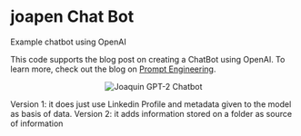 # joapen Chat Bot
Example chatbot using OpenAI

This code supports the blog post on creating a ChatBot using OpenAI. To learn more, check out the blog on [Prompt Engineering](https://medium.com/prompt-engineering/how-to-create-a-powerful-chatbot-in-minutes-with-streamlit-and-openai-gpt-3-5-7954e8e05db0).

<div align="center">
  <img src="images/joapen-gpt-1.jpg" alt="Joaquin GPT-2 Chatbot">
</div>

Version 1: it does just use Linkedin Profile and metadata given to the model as basis of data.
Version 2: it adds information stored on a folder as source of information
